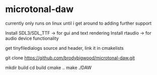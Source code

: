 # microtonal-daw

currently only runs on linux until i get around to adding further support

Install SDL3/SDL_TTF -> for gui and text rendering
Install rtaudio -> for audio device functionality

get tinyfiledialogs source and header, link it in cmakelists

git clone https://github.com/brodybigwood/microtonal-daw.git

mkdir build 
cd build
cmake ..
make
./DAW
